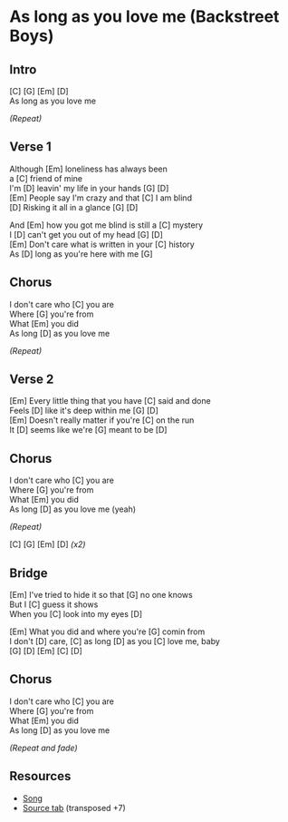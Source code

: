 # As long as you love me (Backstreet Boys)

## Intro

[C] [G] [Em] [D]  
As long as you love me

_(Repeat)_

## Verse 1

Although [Em] loneliness has always been  
a [C] friend of mine  
I'm [D] leavin' my life in your hands [G] [D]  
[Em] People say I'm crazy and that [C] I am blind  
[D] Risking it all in a glance [G] [D]

And [Em] how you got me blind is still a [C] mystery  
I [D] can't get you out of my head [G] [D]  
[Em] Don't care what is written in your [C] history  
As [D] long as you're here with me [G]

## Chorus

I don't care who [C] you are  
Where [G] you're from  
What [Em] you did  
As long [D] as you love me

_(Repeat)_

## Verse 2

[Em] Every little thing that you have [C] said and done  
Feels [D] like it's deep within me [G] [D]  
[Em] Doesn't really matter if you're [C] on the run  
It [D] seems like we're [G] meant to be [D]

## Chorus

I don't care who [C] you are  
Where [G] you're from  
What [Em] you did  
As long [D] as you love me (yeah)

_(Repeat)_

[C] [G] [Em] [D] _(x2)_

## Bridge

[Em] I've tried to hide it so that [G] no one knows  
But I [C] guess it shows  
When you [C] look into my eyes [D]  

[Em] What you did and where you're [G] comin from  
I don't [D] care, [C] as long [D] as you [C] love me, baby  
[G] [D] [Em] [C] [D]

## Chorus

I don't care who [C] you are  
Where [G] you're from  
What [Em] you did  
As long [D] as you love me

_(Repeat and fade)_

## Resources

- [Song](https://www.youtube.com/watch?v=960wzRtcl-Y)
- [Source tab](https://tabs.ultimate-guitar.com/tab/backstreet-boys/as-long-as-you-love-me-chords-263108) (transposed +7)
